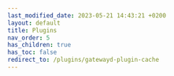 ```yaml
---
last_modified_date: 2023-05-21 14:43:21 +0200
layout: default
title: Plugins
nav_order: 5
has_children: true
has_toc: false
redirect_to: /plugins/gatewayd-plugin-cache
---
```

